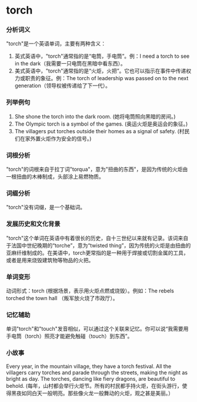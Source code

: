 # torch

### 分析词义

  

"torch"是一个英语单词，主要有两种含义：

  

1.  英式英语中，"torch"通常指的是“电筒，手电筒”。例：I need a torch to see in the dark（我需要一只电筒在黑暗中看东西）。
2.  美式英语中，"torch"通常指的是“火炬，火把”。它也可以指示在事件中传递权力或职责的象征。例：The torch of leadership was passed on to the next generation（领导权被传递给了下一代）。

  

### 列举例句

  

1.  She shone the torch into the dark room. (她将电筒照向黑暗的房间。)
2.  The Olympic torch is a symbol of the games. (奥运火炬是奥运会的象征。)
3.  The villagers put torches outside their homes as a signal of safety. (村民们在家外置火炬作为安全的信号。)

  

### 词根分析

  

"torch"的词根来自于拉丁词"torqua"，意为"扭曲的东西"，是因为传统的火炬由一根扭曲的木棒制成，头部涂上易燃物质。

  

### 词缀分析

  

"torch"没有词缀，是一个基础词。

  

### 发展历史和文化背景

  

"torch"这个单词在英语中有着很长的历史，自十三世纪以来就有记录。该词来自于法国中世纪晚期的“torche”，意为“twisted thing”，因为传统的火炬是由扭曲的亚麻纤维制成的。在美语中，torch更常指的是一种用于焊接或切割金属的工具，或者是用来烧毁建筑物等物品的火把。

  

### 单词变形

  

动词形式：torch (根据场景，表示用火炬点燃或烧毁）。例如：The rebels torched the town hall （叛军放火烧了市政厅）。

  

### 记忆辅助

  

单词"torch"和"touch"发音相似，可以通过这个关联来记忆。你可以说“我需要用手电筒（torch）照亮才能避免触碰（touch）到东西”。

  

### 小故事

  

Every year, in the mountain village, they have a torch festival. All the villagers carry torches and parade through the streets, making the night as bright as day. The torches, dancing like fiery dragons, are beautiful to behold. (每年，山村都会举行火炬节。所有的村民都手持火炬，在街头游行，使得黑夜如同白天一般明亮。那些像火龙一般舞动的火炬，观之甚是美丽。）

